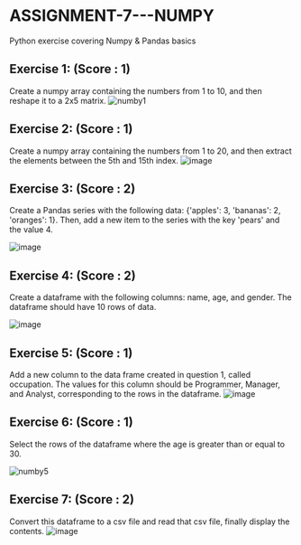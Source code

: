 # ASSIGNMENT-7---NUMPY
Python exercise covering Numpy &amp; Pandas basics
## Exercise 1: (Score : 1)
Create a numpy array containing the numbers from 1 to 10, and then reshape it to a 2x5 matrix.
![numby1](https://github.com/user-attachments/assets/c564fe2c-5c30-454c-9b70-5e6371571301)

## Exercise 2: (Score : 1)
Create a numpy array containing the numbers from 1 to 20, and then extract the elements between the 5th and 15th index.
![image](https://github.com/user-attachments/assets/e2a54c87-8363-4079-a1bd-d9c37afc686c)

## Exercise 3: (Score : 2)
Create a Pandas series with the following data: {'apples': 3, 'bananas': 2, 'oranges': 1}.
Then, add a new item to the series with the key 'pears' and the value 4.

![image](https://github.com/user-attachments/assets/9f9a0aac-048d-40c8-a647-c46ba85e2ddf)

## Exercise 4: (Score : 2)
Create a dataframe with the following columns: name, age, and gender. The dataframe should have 10 rows of data.

![image](https://github.com/user-attachments/assets/2f50a327-b3c8-476a-b72f-ac6d72249348)

## Exercise 5: (Score : 1)
Add a new column to the data frame created in question 1, called occupation.
The values for this column should be Programmer, Manager, and Analyst, corresponding to the rows in the dataframe.
![image](https://github.com/user-attachments/assets/7d1595ea-d5d7-43e7-90db-8628f8b39003)



## Exercise 6: (Score : 1)
Select the rows of the dataframe where the age is greater than or equal to 30.

![numby5](https://github.com/user-attachments/assets/86e29dc6-5831-4037-93c6-91f1e092e80c)

## Exercise 7: (Score : 2)
Convert this dataframe to a csv file and read that csv file, finally display the contents.
![image](https://github.com/user-attachments/assets/4da5989e-77bc-471c-aa64-8d68438a9d9f)




